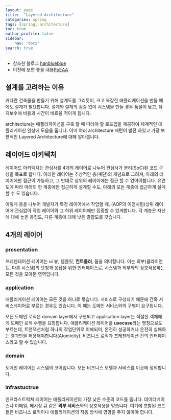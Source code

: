 ```yaml
---
layout: page
title:  "Layered Architecture"
categories: spring
tags: [spring, architecture]
toc: true
author_profile: false
sidebar:
    nav: "docs"
search: true
---
```


+ 참조한 블로그 [hanblueblue](https://velog.io/@hanblueblue/%EB%B2%88%EC%97%AD-Layered-Architecture)  
+ 이전에 보면 좋을 내용[PoEAA](https://jojoldu.tistory.com/603)

## 설계를 고려하는 이유
커다란 건축물을 만들기 위해 설계도를 그리듯이, 크고 복잡한 애플리케이션을 만들 때에도 설계가 필요합니다. 설계와 설계의 검증 없이 시스템을 만들 경우 품질이 낮고, 유지보수에 비용과 시간이 비효율 적이게 됩니다. 

architecture는 애플리케이션을 구축 할 때 따라야 할 로드맵을 제공하여 체계적인 애플리케이션 완성에 도움을 줍니다. 이미 여러 architecture 패턴이 발전 하였고 가장 보편적인 Layered Architecture에 대해 알아봅니다.  

## 레이어드 아키텍처
레이어드 아키텍처는 관심사를 4개의 레이어로 나누어 관심사가 분리(SoC)된 코드 구성을 목표로 합니다. 이러한 레이어는 추상적인 층(계단)의 개념으로 그려져, 아래의 레이어에만 접근이 가능하고, 그 반대로 상위의 레이어에는 접근 할 수 없어야합니다. 유연도에 따라 아래의 한 계층에만 접근하게 설계할 수도, 아래의 모든 계층에 접근하게 설계할 수 도 있습니다.  

이렇게 층을 나누어 개발자가 특정 레이어에서 작업할 때, (AOP의 이점처럼)상위 레이어에 관심없이 작업 레이어와 그 하위 레이어에만 집중할 수 있게합니다. 각 계층은 자신에 대해 높은 응집도, 다른 계층에 대해 낮은 결합도를 갖습니다.  

## 4개의 레이어

### presentation
프레젠테이션 레이어는 ui 뷰, 템플릿, **컨트롤러**, 폼을 의미합니다. 이는 외부(클라이언트, 다른 시스템)의 요청과 응답을 위한 인터페이스로, 시스템과 외부와의 상호작용하는 모든 것을 모아둔 영역입니다.

### application
애플리케이션 레이어는 모든 것을 하나로 묶습니다. 서비스로 구성되기 때문에 간혹 서비스레이어로 부르는 경우도 있습니다. 이 때는 도메인 서비스와의 구별이 요구됩니다.  

모든 도메인 로직은 domain layer에서 구현되고 application layer는 적절한 객체에게 도메인 로직 수행을 요청합니다. 애플리케이션 레이어를 **usecase**라는 명칭으로도 부르는데, 트랜잭션처럼 하나의 작업단위로 이해되어, 온전히 성공하거나 온전히 실패하는 결과만을 허용해야합니다(Atomicity). 비즈니스 로직과 프레젠테이션 간의 인터페이스라고 할 수 있습니다.

### domain
도메인 레이어는 시스템의 코어입니다. 모든 비즈니스 모델과 서비스를 이곳에 정의합니다.

### infrastuctrue
인프라스트럭쳐 레이어는 애플리케이션의 가장 낮은 수준의 코드를 둡니다. 데이터베이스나 이메일, 메시징 큐 같은 **외부 서비스**와의 상호작용을 맡습니다. 여기에 포함된 코드들은 비즈니스 로직이나 애플리케이션의 작동 방식에 영향을 주지 않아야 합니다.
